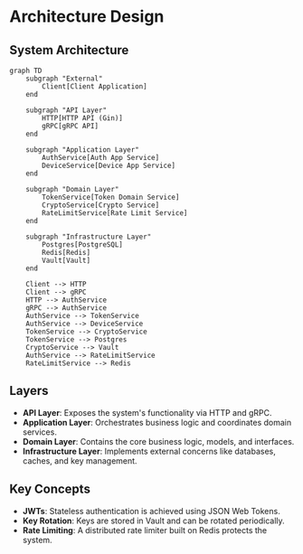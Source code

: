 # Architecture Design

## System Architecture

```mermaid
graph TD
    subgraph "External"
        Client[Client Application]
    end

    subgraph "API Layer"
        HTTP[HTTP API (Gin)]
        gRPC[gRPC API]
    end

    subgraph "Application Layer"
        AuthService[Auth App Service]
        DeviceService[Device App Service]
    end

    subgraph "Domain Layer"
        TokenService[Token Domain Service]
        CryptoService[Crypto Service]
        RateLimitService[Rate Limit Service]
    end

    subgraph "Infrastructure Layer"
        Postgres[PostgreSQL]
        Redis[Redis]
        Vault[Vault]
    end

    Client --> HTTP
    Client --> gRPC
    HTTP --> AuthService
    gRPC --> AuthService
    AuthService --> TokenService
    AuthService --> DeviceService
    TokenService --> CryptoService
    TokenService --> Postgres
    CryptoService --> Vault
    AuthService --> RateLimitService
    RateLimitService --> Redis
```

## Layers

- **API Layer**: Exposes the system's functionality via HTTP and gRPC.
- **Application Layer**: Orchestrates business logic and coordinates domain services.
- **Domain Layer**: Contains the core business logic, models, and interfaces.
- **Infrastructure Layer**: Implements external concerns like databases, caches, and key management.

## Key Concepts

- **JWTs**: Stateless authentication is achieved using JSON Web Tokens.
- **Key Rotation**: Keys are stored in Vault and can be rotated periodically.
- **Rate Limiting**: A distributed rate limiter built on Redis protects the system.

<!--Personal.AI order the ending-->